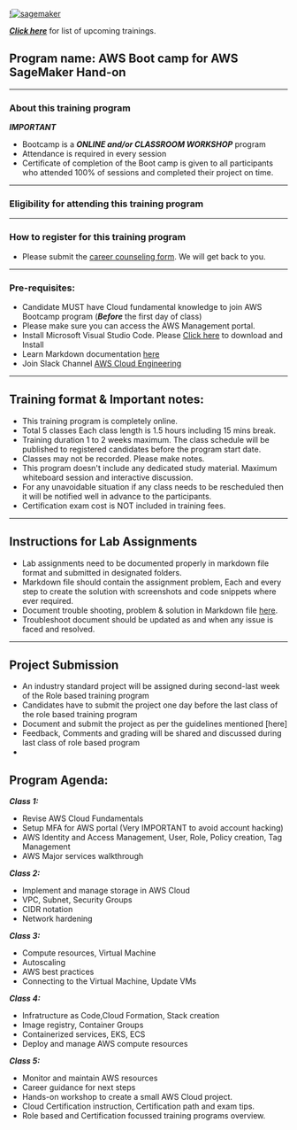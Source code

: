[!![sagemaker](https://github.com/e2eSolutionArchitect/academy/assets/62712515/019da59c-c1d2-4b05-b378-fcd247f9f480)](https://e2esolutionarchitect.eventbrite.com)

***[Click here](https://e2esolutionarchitect.eventbrite.com)*** for list of upcoming trainings.

## Program name: AWS Boot camp for AWS SageMaker Hand-on

----------------------------
### About this training program

***IMPORTANT***
- Bootcamp is a ***ONLINE and/or CLASSROOM WORKSHOP*** program
- Attendance is required in every session
- Certificate of completion of the Boot camp is given to all participants who attended 100% of sessions and completed their project on time. 

----------------------------
### Eligibility for attending this training program

----------------------------

### How to register for this training program

- Please submit the [career counseling form](https://e2esolutionarchitect.com/career-counselling/). We will get back to you. 
----------------------------

### Pre-requisites: 
- Candidate MUST have Cloud fundamental knowledge to join AWS Bootcamp program
(***Before*** the first day of class)
- Please make sure you can access the AWS Management portal. 
- Install Microsoft Visual Studio Code. Please [Click here](https://code.visualstudio.com/download) to download and Install
- Learn Markdown documentation [here](https://www.markdownguide.org/cheat-sheet/)
- Join Slack Channel [AWS Cloud Engineering](https://talentdevelop-u8d3237.slack.com/archives/C04JZPZ6SKU)


----------------------------

## Training format & Important notes:

- This training program is completely online.
- Total 5 classes Each class length is 1.5 hours including 15 mins break.
- Training duration 1 to 2 weeks maximum.
The class schedule will be published to registered candidates before the program start date.
- Classes may not be recorded. Please make notes.
- This program doesn't include any dedicated study material. Maximum whiteboard session and interactive discussion. 
- For any unavoidable situation if any class needs to be rescheduled then it will be notified well in advance to the participants. 
- Certification exam cost is NOT included in training fees.  

----------------------------

## Instructions for Lab Assignments
- Lab assignments need to be documented properly in markdown file format and submitted in designated folders.
- Markdown file should contain the assignment problem, Each and every step to create the solution with screenshots and code snippets where ever required.
- Document trouble shooting, problem & solution in Markdown file [here](https://github.com/e2eSolutionArchitect/KEDB/blob/main/azure/azure-troubleshoot.md).
- Troubleshoot document should be updated as and when any issue is faced and resolved. 

----------------------------

## Project Submission
- An industry standard project will be assigned during second-last week of the Role based training program
- Candidates have to submit the project one day before the last class of the role based training program
- Document and submit the project as per the guidelines mentioned [here]
- Feedback, Comments and grading will be shared and discussed during last class of role based program
- 


## Program Agenda:

***Class 1:***
- Revise AWS Cloud Fundamentals
- Setup MFA for AWS portal (Very IMPORTANT to avoid account hacking)
- AWS Identity and Access Management, User, Role, Policy creation, Tag Management
- AWS Major services walkthrough

***Class 2:***
- Implement and manage storage in AWS Cloud
- VPC, Subnet, Security Groups
- CIDR notation
- Network hardening

***Class 3:***
- Compute resources, Virtual Machine
- Autoscaling
- AWS best practices
- Connecting to the Virtual Machine, Update VMs

***Class 4:***
- Infratructure as Code,Cloud Formation, Stack creation
- Image registry, Container Groups
- Containerized services, EKS, ECS
- Deploy and manage AWS compute resources

***Class 5:***
- Monitor and maintain AWS resources
- Career guidance for next steps
- Hands-on workshop to create a small AWS Cloud project.
- Cloud Certification instruction, Certification path and exam tips.
- Role based and Certification focussed training programs overview.                              
